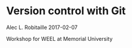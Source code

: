 # Version control with Git

Alec L. Robitaille 2017-02-07

Workshop for WEEL at Memorial University
